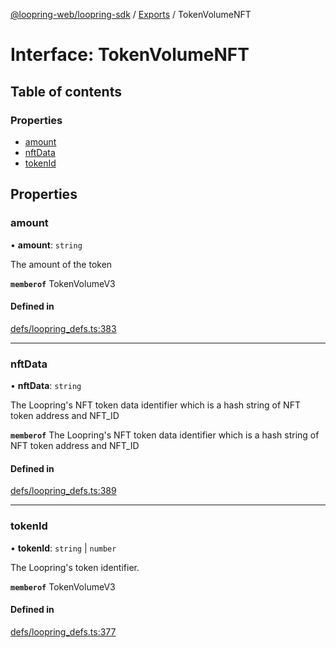 [@loopring-web/loopring-sdk](../README.md) / [Exports](../modules.md) / TokenVolumeNFT

# Interface: TokenVolumeNFT

## Table of contents

### Properties

- [amount](TokenVolumeNFT.md#amount)
- [nftData](TokenVolumeNFT.md#nftdata)
- [tokenId](TokenVolumeNFT.md#tokenid)

## Properties

### amount

• **amount**: `string`

The amount of the token

**`memberof`** TokenVolumeV3

#### Defined in

[defs/loopring_defs.ts:383](https://github.com/Loopring/loopring_sdk/blob/c031084/src/defs/loopring_defs.ts#L383)

___

### nftData

• **nftData**: `string`

The Loopring's NFT token data identifier which is a hash string of NFT token address and NFT_ID

**`memberof`** The Loopring's NFT token data identifier which is a hash string of NFT token address and NFT_ID

#### Defined in

[defs/loopring_defs.ts:389](https://github.com/Loopring/loopring_sdk/blob/c031084/src/defs/loopring_defs.ts#L389)

___

### tokenId

• **tokenId**: `string` \| `number`

The Loopring\'s token identifier.

**`memberof`** TokenVolumeV3

#### Defined in

[defs/loopring_defs.ts:377](https://github.com/Loopring/loopring_sdk/blob/c031084/src/defs/loopring_defs.ts#L377)
